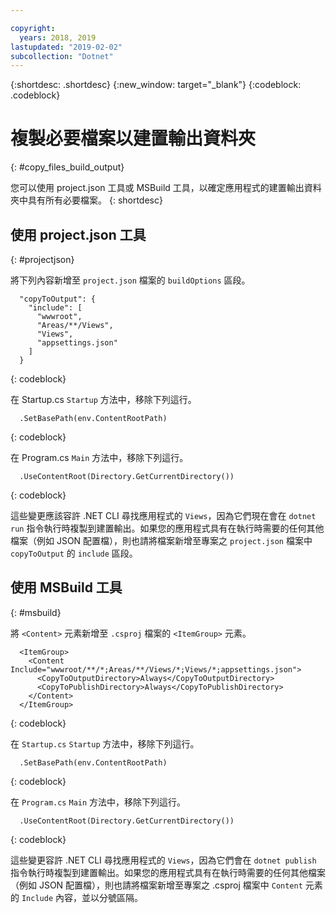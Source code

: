 ```yaml
---

copyright:
  years: 2018, 2019
lastupdated: "2019-02-02"
subcollection: "Dotnet"
---
```


{:shortdesc: .shortdesc}
{:new_window: target="_blank"}
{:codeblock: .codeblock}


# 複製必要檔案以建置輸出資料夾
{: #copy_files_build_output}

您可以使用 project.json 工具或 MSBuild 工具，以確定應用程式的建置輸出資料夾中具有所有必要檔案。
{: shortdesc}


## 使用 project.json 工具
{: #projectjson}

將下列內容新增至 `project.json` 檔案的 `buildOptions` 區段。
```
  "copyToOutput": {
    "include": [
      "wwwroot",
      "Areas/**/Views",
      "Views",
      "appsettings.json"
    ]
  }
```
{: codeblock}

在 Startup.cs `Startup` 方法中，移除下列這行。
```
  .SetBasePath(env.ContentRootPath)
```
{: codeblock}

在 Program.cs `Main` 方法中，移除下列這行。
```
  .UseContentRoot(Directory.GetCurrentDirectory())
```
{: codeblock}

這些變更應該容許 .NET CLI 尋找應用程式的 `Views`，因為它們現在會在 `dotnet run` 指令執行時複製到建置輸出。如果您的應用程式具有在執行時需要的任何其他檔案（例如 JSON 配置檔），則也請將檔案新增至專案之 `project.json` 檔案中 `copyToOutput` 的 `include` 區段。

## 使用 MSBuild 工具
{: #msbuild}

將 `<Content>` 元素新增至 `.csproj` 檔案的 `<ItemGroup>` 元素。
```
  <ItemGroup>
    <Content Include="wwwroot/**/*;Areas/**/Views/*;Views/*;appsettings.json">
      <CopyToOutputDirectory>Always</CopyToOutputDirectory>
      <CopyToPublishDirectory>Always</CopyToPublishDirectory>
    </Content>
  </ItemGroup>
```
{: codeblock}

在 `Startup.cs` `Startup` 方法中，移除下列這行。
```
  .SetBasePath(env.ContentRootPath)
```
{: codeblock}

在 `Program.cs` `Main` 方法中，移除下列這行。
```
  .UseContentRoot(Directory.GetCurrentDirectory())
```
{: codeblock}

這些變更容許 .NET CLI 尋找應用程式的 `Views`，因為它們會在 `dotnet publish` 指令執行時複製到建置輸出。如果您的應用程式具有在執行時需要的任何其他檔案（例如 JSON 配置檔），則也請將檔案新增至專案之 .csproj 檔案中 `Content` 元素的 `Include` 內容，並以分號區隔。
